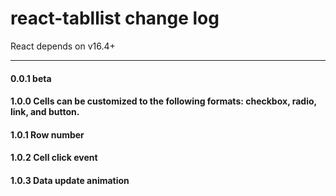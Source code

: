 # react-tabllist change log

React depends on v16.4+

---

#### 0.0.1 beta
#### 1.0.0 Cells can be customized to the following formats: checkbox, radio, link, and button.
#### 1.0.1 Row number
#### 1.0.2 Cell click event
#### 1.0.3 Data update animation

